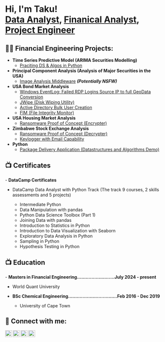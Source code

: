 <h1>Hi, I'm Taku! <br/><a href="https://github.com/joshmadakor1">Data Analyst</a>, <a href="https://www.linkedin.com/in/joshmadakor/">Finanical Analyst</a>, <a href="https://www.youtube.com/c/joshmadakor">Project Engineer</a></h1>

<h2>👨‍💻 Financial Engineering Projects:</h2>

- <b>Time Series Predictive Model (ARIMA Securities Modelling)</b>
  - [Praciting DS & Algos in Python](https://github.com/joshmadakor1/Algorithms-Practice)
- <b>Principal Component Analysis (Analysis of Major Securities in the USA)</b>
  - [Image Analysis Middleware](https://github.com/joshmadakor1/4chan-Image-Analysis-Middleware-C964) <b><i>(Potentially NSFW)</b></i>
- <b>USA Bond Market Analysis</b>
  - [Windows EventLog: Failed RDP Logins Source IP to full GeoData Conversion](https://github.com/joshmadakor1/Sentinel-Lab)
  - [JWipe (Disk Wiping Utility)](https://github.com/joshmadakor1/Jwipe.PowerShell)
  - [Active Directory Bulk User Creation](https://github.com/joshmadakor1/AD_PS)
  - [FIM (File Integrity Monitor)](https://github.com/joshmadakor1/PowerShell-Integrity-FIM)
- <b>USA Housing Market Analysis</b>
  - [Ransomware Proof of Concept (Encrypter)](https://github.com/joshmadakor1/EncrypterPOC)
- <b>Zimbabwe Stock Exchange Analysis</b>
  - [Ransomware Proof of Concept (Decrypter)](https://github.com/joshmadakor1/DecrypterPOC)
  - [Keylogger with Email Capability](https://github.com/joshmadakor1/Key-Logger-With-Email)
- <b>Python</b>
  - [Package Delivery Application (Datastructures and Algorithms Demo)](https://github.com/joshmadakor1/Package-Delivery-Pathfinding-Algorithm)

<h2>📺 Certificates</h2>
- <b>DataCamp Certificates</b>

  - DataCamp Data Analyst with Python Track (The track 9 courses, 2 skills     assessments and 5 projects)
  
    - Intermediate Python
    - Data Manipulation with pandas
    - Python Data Science Toolbox (Part 1)
    - Joining Data with pandas
    - Introduction to Statistics in Python
    - Introduction to Data Visualization with Seaborn
    - Exploratory Data Analysis in Python
    - Sampling in Python
    - Hypothesis Testing in Python

<h2>📺 Education</h2>
- <b>Masters in Financial Engineering..........................July 2024 - present</b>

  - World Quant University


- <b>BSc Chemical Engineering..................................Feb 2016 - Dec 2019</b>

   - University of Cape Town 


<h2> 🤳 Connect with me:</h2>

[<img align="left" alt="JoshMadakor | YouTube" width="22px" src="https://cdn.jsdelivr.net/npm/simple-icons@v3/icons/youtube.svg" />][youtube]
[<img align="left" alt="JoshMadakor | Twitter" width="22px" src="https://cdn.jsdelivr.net/npm/simple-icons@v3/icons/twitter.svg" />][twitter]
[<img align="left" alt="JoshMadakor | LinkedIn" width="22px" src="https://cdn.jsdelivr.net/npm/simple-icons@v3/icons/linkedin.svg" />][linkedin]
[<img align="left" alt="JoshMadakor | Instagram" width="22px" src="https://cdn.jsdelivr.net/npm/simple-icons@v3/icons/instagram.svg" />][instagram]

[twitter]: https://twitter.com/joshmadakor
[youtube]: https://www.youtube.com/c/joshmadakor
[instagram]: https://www.instagram.com/joshmadakor/
[linkedin]: https://linkedin.com/in/joshmadakor
